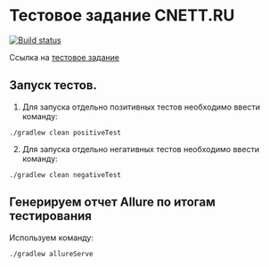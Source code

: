 # Тестовое задание CNETT.RU
[![Build status](https://ci.appveyor.com/api/projects/status/cuwnmvykhqfhtbx8?svg=true)](https://ci.appveyor.com/project/Yuditskiy-o/cnett-test-task)

Ссылка на [тестовое задание](https://github.com/Yuditskiy-o/CNETT-test-task/blob/main/src/test/java/app/documents/Task.md)

## Запуск тестов.
1. Для запуска отдельно позитивных тестов необходимо ввести команду:

```
./gradlew clean positiveTest
```

2. Для запуска отдельно негативных тестов необходимо ввести команду:

```
./gradlew clean negativeTest
```

## Генерируем отчет Allure по итогам тестирования

Используем команду:
```
./gradlew allureServe
```
